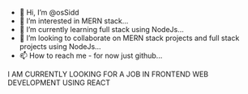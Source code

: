 - 👋 Hi, I’m @osSidd
- 👀 I’m interested in MERN stack...
- 🌱 I’m currently learning full stack using NodeJs...
- 💞️ I’m looking to collaborate on MERN stack projects and full stack projects using NodeJs...
- 📫 How to reach me - for now just github...

I AM CURRENTLY LOOKING FOR A JOB IN FRONTEND WEB DEVELOPMENT USING REACT

<!---
osSidd/osSidd is a ✨ special ✨ repository because its `README.md` (this file) appears on your GitHub profile.
You can click the Preview link to take a look at your changes.
--->
